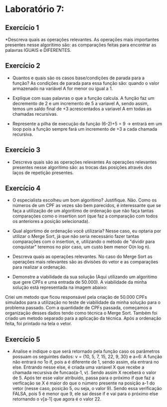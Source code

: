 # **Laboratório 7:**

## **Exercício 1**
*Descreva quais as operações relevantes.
As operações mais importantes presentes nesse algoritimo são: as comparações feitas para encontrar as palavras IGUAIS e DIFERENTES.

## **Exercício 2**
* Quantos e quais são os casos base/condições de parada para a função?
As condições de parada para essa função são: quando o valor armazenado na variável A  for menor ou igual a 1.

* Explique com suas palavras o que a função calcula.
A função faz um decremento de 2 e um incremento de 5 a variavel A, sendo assim, temos um saldo final de +3 acrescentados a variavel A em todas as chamadas recursivas.

* Represente a pilha de execução da função
(6-2)+5 = 9 -> entrará em um loop pois a função sempre fará um incremento de +3 a cada chamada recursiva.

## **Exercício 3**
* Descreva quais são as operações relevantes
As operações relevantes presentes nesse algoritimo são: as trocas das posições através dos laços de repetição presentes.

## **Exercício 4**
* O especialista escolheu um bom algoritimo? Justifique.
Não. Como os números de um CPF as vezes são bem parecidos, é interessante que se faça a utilização de um algoritimo de ordenação que não faça tantas comparações como o insertion sort (que faz a comparação com todos os anteriores a posição selecionada).

* Qual algortimo de ordenação você utilizaria?
Nesse caso, eu optaria por utilizar o Merge Sort, já que não seria necessário fazer tantas comparações com o insertion, e, utilizando o método de "dividir para conquistar" teremos no pior caso, um custo bem menor O(n log n).

* Descreva quais as operações relevantes.
No caso do Merge Sort as operações mais relevantes são as divisões do vetor e as comparações para realizar a ordenação.

* Demonstre a viabilidade da sua solução (Aqui utilizando um algoritimo que gere CPFs e uma entrada de 50.000).
A viabilidade da minha solução está representada na imagem abaixo:

Criei um metodo que ficou responsável pela criação de 50.000 CPFs simulados para a utilização no teste de viabilidade da minha solução para o problema passado. Com a quantidade de CPFs passada, começamos a organização desses dados tendo como técnica o Merge Sort. Também foi criado um metodo separado para a aplicação da técnica. Após a ordenação feita, foi printado na tela o vetor.



## **Exercício 5**
* Analise e indique o que será retornado pela função caso os parâmetros possuam os seguintes dados: v = {10, 5, 7, 15, 22, 9, 30} e a=6:
A função não entrará no 1o if, pois a é diferente de 1, sendo assim, ela entrará no else. Entrando nesse else, é criada uma variavel X que recebe a chamada recursiva de funcao(a-1, v). Sendo assim X receberá o valor de 5. Após ter esse valor atribuido, passa para o próximo if que faz a verficação se X é maior do que o número presente na posição a-1 do vetor (nesse caso, posição 5, ou seja, o valor 9). Sendo essa verificação FALSA, pois 5 é menor que 9, ele sai desse if e vai para o próximo else retornando o v[a-1] que agora é o valor 22.